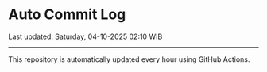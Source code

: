 # Auto Commit Log

Last updated: Saturday, 04-10-2025 02:10 WIB

---

This repository is automatically updated every hour using GitHub Actions.
